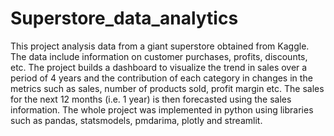 # Superstore_data_analytics
This project analysis data from a giant superstore obtained from Kaggle. The data include information on customer purchases, profits, discounts, etc. The project builds a dashboard to visualize the trend in sales over a period of 4 years and the contribution of each category in changes in the metrics such as sales, number of products sold, profit margin etc. 
The sales for the next 12 months (i.e. 1 year) is then forecasted using the sales information.
The whole project was implemented in python using libraries such as pandas, statsmodels, pmdarima, plotly and streamlit.
